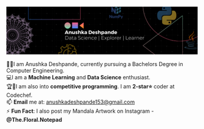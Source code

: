 
![plot](./Images/Anushka.png)

👨‍🎓I am Anushka Deshpande, currently pursuing a Bachelors Degree in Computer Engineering. <br />
💻I am a **Machine Learning** and **Data Science** enthusiast. <br />
🏆🥇I am also into **competitive programming**. I am **2-star⭐️** coder at Codechef.<br />
📫 **Email** me at: anushkadeshpande153@gmail.com <br/>
⚡ **Fun Fact**: I also post my Mandala Artwork on Instagram - **@The.Floral.Notepad**
<!--
**anushka-deshpande/anushka-deshpande** is a ✨ _special_ ✨ repository because its `README.md` (this file) appears on your GitHub profile.

Here are some ideas to get you started:

- 🔭 I’m currently working on ...
- 🌱 I’m currently learning ...
- 👯 I’m looking to collaborate on ...
- 🤔 I’m looking for help with ...
- 💬 Ask me about ...
- 📫 How to reach me: ...
- 😄 Pronouns: ...
- ⚡ Fun fact: ...
-->
